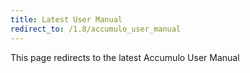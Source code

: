 ```yaml
---
title: Latest User Manual
redirect_to: /1.8/accumulo_user_manual
---
```


This page redirects to the latest Accumulo User Manual
